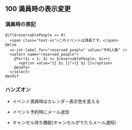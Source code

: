 ## 100 満員時の表示変更

### 満員時の表記

```php:event-detail.blade.php
@if($reservablePeople <= 0)
  <span class="text-xs">このイベントは満員です。</span>
@else
  <x-jet-label for="reserved_people" value="予約人数" />
  <select name="reserved_people">
    @for($i = 1; $i <= $reservablePeople; $i++)
      <option value="{{ $i }}">{{ $i }}</option>
    @endfor
  </select>
@endif
```

### ハンズオン

- イベント満員時はカレンダー表示色を変える<br>

* イベント予約時にメール送信<br>

- キャンセル待ち機能(キャンセルがでたらメール通知)<br>
